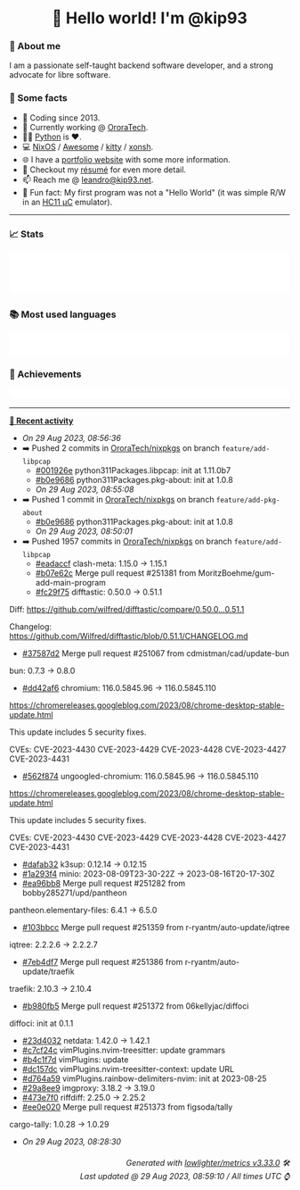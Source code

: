 <!-- README template, populated using this action:
     https://github.com/kip93/kip93/blob/main/.github/workflows/readme.yml. -->

<h1 align="center">👋 Hello world! I'm @kip93</h1> <!-- LOGIN => username -->

### 👤 About me

I am a passionate self-taught backend software developer, and a strong advocate for libre software.


### 💬 Some facts

* 📅 Coding since 2013.
* 💼 Currently working @ [OroraTech](https://ororatech.com/).
* 👨‍💻 [Python](https://github.com/search?q=user%3Akip93&l=python) is ❤️. <!-- LOGIN => username -->
* 💻 [NixOS](https://github.com/NixOS/) /
     [Awesome](https://github.com/awesomeWM/) /
     [kitty](https://github.com/kovidgoyal/kitty/) /
     [xonsh](https://github.com/xonsh/).
* 🌐 I have a [portfolio website](https://kip93.net/) with some more information.
* 📝 Checkout my [résumé](https://kip93.net/resume/) for even more detail.
* 📫 Reach me @ [leandro@kip93.net](mailto:leandro@kip93.net).
* 🎲 Fun fact: My first program was not a "Hello World" (it was simple R/W in an [HC11 µC](https://en.wikipedia.org/wiki/68HC11) emulator).


-----------------------------------------------------------------------------------------------------------------------


### 📈 Stats

![](./stats.svg)


### 📚 Most used languages <!-- by percentage, in decreasing order -->

![](./languages.svg)


### 🏅 Achievements

![](./achievements.svg)


-----------------------------------------------------------------------------------------------------------------------


**[📰 Recent activity](https://github.com/kip93)**
  * *On 29 Aug 2023, 08:56:36*
* ➡️ Pushed 2 commits in [OroraTech/nixpkgs](https://github.com/OroraTech/nixpkgs) on branch `feature/add-libpcap`
  * [#001926e](https://github.com/OroraTech/nixpkgs/commit/001926e) python311Packages.libpcap: init at 1.11.0b7
  * [#b0e9686](https://github.com/OroraTech/nixpkgs/commit/b0e9686) python311Packages.pkg-about: init at 1.0.8
  * *On 29 Aug 2023, 08:55:08*
* ➡️ Pushed 1 commit in [OroraTech/nixpkgs](https://github.com/OroraTech/nixpkgs) on branch `feature/add-pkg-about`
  * [#b0e9686](https://github.com/OroraTech/nixpkgs/commit/b0e9686) python311Packages.pkg-about: init at 1.0.8
  * *On 29 Aug 2023, 08:50:01*
* ➡️ Pushed 1957 commits in [OroraTech/nixpkgs](https://github.com/OroraTech/nixpkgs) on branch `feature/add-libpcap`
  * [#eadaccf](https://github.com/OroraTech/nixpkgs/commit/eadaccf) clash-meta: 1.15.0 -&gt; 1.15.1
  * [#b07e62c](https://github.com/OroraTech/nixpkgs/commit/b07e62c) Merge pull request #251381 from MoritzBoehme/gum-add-main-program
  * [#fc29f75](https://github.com/OroraTech/nixpkgs/commit/fc29f75) difftastic: 0.50.0 -&gt; 0.51.1

Diff: https://github.com/wilfred/difftastic/compare/0.50.0...0.51.1

Changelog: https://github.com/Wilfred/difftastic/blob/0.51.1/CHANGELOG.md
  * [#37587d2](https://github.com/OroraTech/nixpkgs/commit/37587d2) Merge pull request #251067 from cdmistman/cad/update-bun

bun: 0.7.3 -&gt; 0.8.0
  * [#dd42af6](https://github.com/OroraTech/nixpkgs/commit/dd42af6) chromium: 116.0.5845.96 -&gt; 116.0.5845.110

https://chromereleases.googleblog.com/2023/08/chrome-desktop-stable-update.html

This update includes 5 security fixes.

CVEs:
CVE-2023-4430 CVE-2023-4429 CVE-2023-4428 CVE-2023-4427 CVE-2023-4431
  * [#562f874](https://github.com/OroraTech/nixpkgs/commit/562f874) ungoogled-chromium: 116.0.5845.96 -&gt; 116.0.5845.110

https://chromereleases.googleblog.com/2023/08/chrome-desktop-stable-update.html

This update includes 5 security fixes.

CVEs:
CVE-2023-4430 CVE-2023-4429 CVE-2023-4428 CVE-2023-4427 CVE-2023-4431
  * [#dafab32](https://github.com/OroraTech/nixpkgs/commit/dafab32) k3sup: 0.12.14 -&gt; 0.12.15
  * [#1a293f4](https://github.com/OroraTech/nixpkgs/commit/1a293f4) minio: 2023-08-09T23-30-22Z -&gt; 2023-08-16T20-17-30Z
  * [#ea96bb8](https://github.com/OroraTech/nixpkgs/commit/ea96bb8) Merge pull request #251282 from bobby285271/upd/pantheon

pantheon.elementary-files: 6.4.1 -&gt; 6.5.0
  * [#103bbcc](https://github.com/OroraTech/nixpkgs/commit/103bbcc) Merge pull request #251359 from r-ryantm/auto-update/iqtree

iqtree: 2.2.2.6 -&gt; 2.2.2.7
  * [#7eb4df7](https://github.com/OroraTech/nixpkgs/commit/7eb4df7) Merge pull request #251386 from r-ryantm/auto-update/traefik

traefik: 2.10.3 -&gt; 2.10.4
  * [#b980fb5](https://github.com/OroraTech/nixpkgs/commit/b980fb5) Merge pull request #251372 from 06kellyjac/diffoci

diffoci: init at 0.1.1
  * [#23d4032](https://github.com/OroraTech/nixpkgs/commit/23d4032) netdata: 1.42.0 -&gt; 1.42.1
  * [#c7cf24c](https://github.com/OroraTech/nixpkgs/commit/c7cf24c) vimPlugins.nvim-treesitter: update grammars
  * [#b4c1f7d](https://github.com/OroraTech/nixpkgs/commit/b4c1f7d) vimPlugins: update
  * [#dc157dc](https://github.com/OroraTech/nixpkgs/commit/dc157dc) vimPlugins.nvim-treesitter-context: update URL
  * [#d764a59](https://github.com/OroraTech/nixpkgs/commit/d764a59) vimPlugins.rainbow-delimiters-nvim: init at 2023-08-25
  * [#29a8ee9](https://github.com/OroraTech/nixpkgs/commit/29a8ee9) imgproxy: 3.18.2 -&gt; 3.19.0
  * [#473e7f0](https://github.com/OroraTech/nixpkgs/commit/473e7f0) riffdiff: 2.25.0 -&gt; 2.25.2
  * [#ee0e020](https://github.com/OroraTech/nixpkgs/commit/ee0e020) Merge pull request #251373 from figsoda/tally

cargo-tally: 1.0.28 -&gt; 1.0.29
  * *On 29 Aug 2023, 08:28:30*
 <!-- Last activity -->


<h6 align="right"><em>
    Generated with <a href="https://github.com/lowlighter/metrics/tree/latest/">lowlighter/metrics v3.33.0</a> 🛠️<br> <!-- VERSION => MAJOR.minor.patch -->
    Last updated @ 29 Aug 2023, 08:59:10 / All times UTC ⌚ <!-- meta.generated => DD/MM/YYYY, hh:mm -->
</em></h6>
